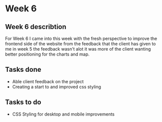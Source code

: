 # Week 6

## Week 6 describtion
For Week 6 I came into this week with the fresh perspective to improve the frontend side of the website from the feedback that the client has given to me in week 5 the feedback wasn't alot it was more of the client wanting better positioning for the charts and map.
## Tasks done
 - Able client feedback on the project
 - Creating a start to and improved css styling
## Tasks to do
 - CSS Styling for desktop and mobile improvements